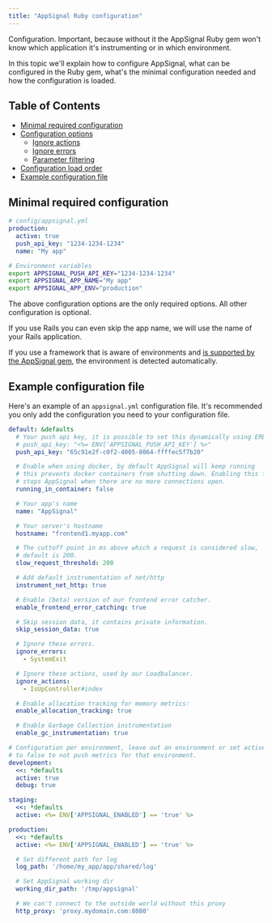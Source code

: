 ```yaml
---
title: "AppSignal Ruby configuration"
---
```


Configuration. Important, because without it the AppSignal Ruby gem won't
know which application it's instrumenting or in which environment.

In this topic we'll explain how to configure AppSignal, what can be configured
in the Ruby gem, what's the minimal configuration needed and how the
configuration is loaded.

## Table of Contents

- [Minimal required configuration](#minimal-required-configuration)
- [Configuration options](/ruby/configuration/options.html)
  - [Ignore actions](/ruby/configuration/ignore-actions.html)
  - [Ignore errors](/ruby/configuration/ignore-errors.html)
  - [Parameter filtering](/ruby/configuration/parameter-filtering.html)
- [Configuration load order](/ruby/configuration/load-order.html)
- [Example configuration file](#example-configuration-file)

## Minimal required configuration

```yaml
# config/appsignal.yml
production:
  active: true
  push_api_key: "1234-1234-1234"
  name: "My app"
```

```bash
# Environment variables
export APPSIGNAL_PUSH_API_KEY="1234-1234-1234"
export APPSIGNAL_APP_NAME="My app"
export APPSIGNAL_APP_ENV="production"
```

The above configuration options are the only required options. All other
configuration is optional.

If you use Rails you can even skip the app name, we will use the name of your
Rails application.

If you use a framework that is aware of environments and [is supported by the
AppSignal gem](/ruby/integrations/index.html), the environment is detected
automatically.

## Example configuration file

Here's an example of an `appsignal.yml` configuration file. It's recommended
you only add the configuration you need to your configuration file.

```yaml
default: &defaults
  # Your push api key, it is possible to set this dynamically using ERB:
  # push_api_key: "<%= ENV['APPSIGNAL_PUSH_API_KEY'] %>"
  push_api_key: "65c91e2f-c0f2-4005-8064-ffffec5f7b20"

  # Enable when using docker, by default AppSignal will keep running
  # this prevents docker containers from shutting down. Enabling this feature
  # stops AppSignal when there are no more connections open.
  running_in_container: false

  # Your app's name
  name: "AppSignal"

  # Your server's hostname
  hostname: "frontend1.myapp.com"

  # The cuttoff point in ms above which a request is considered slow,
  # default is 200.
  slow_request_threshold: 200

  # Add default instrumentation of net/http
  instrument_net_http: true

  # Enable (beta) version of our frontend error catcher.
  enable_frontend_error_catching: true

  # Skip session data, it contains private information.
  skip_session_data: true

  # Ignore these errors.
  ignore_errors:
    - SystemExit

  # Ignore these actions, used by our Loadbalancer.
  ignore_actions:
    - IsUpController#index

  # Enable allocation tracking for memory metrics:
  enable_allocation_tracking: true

  # Enable Garbage Collection instrumentation
  enable_gc_instrumentation: true

# Configuration per environment, leave out an environment or set active
# to false to not push metrics for that environment.
development:
  <<: *defaults
  active: true
  debug: true

staging:
  <<: *defaults
  active: <%= ENV['APPSIGNAL_ENABLED'] == 'true' %>

production:
  <<: *defaults
  active: <%= ENV['APPSIGNAL_ENABLED'] == 'true' %>

  # Set different path for log
  log_path: '/home/my_app/app/shared/log'

  # Set AppSignal working dir
  working_dir_path: '/tmp/appsignal'

  # We can't connect to the outside world without this proxy
  http_proxy: 'proxy.mydomain.com:8080'
```

